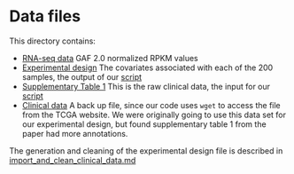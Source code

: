 Data files
==========

This directory contains: 
- [RNA-seq data](https://github.com/rdocking/stat540-group-project-aml-cnv/blob/master/data/laml.rnaseq.179_v1.0_gaf2.0_rpkm_matrix.txt.tcgaID.txt) GAF 2.0 normalized RPKM values
- [Experimental design](https://github.com/rdocking/stat540-group-project-aml-cnv/blob/master/data/experimental_design.csv) The  covariates associated with each of the 200 samples, the output of our [script](https://github.com/rdocking/stat540-group-project-aml-cnv/blob/master/code/parse_supplementary_table.py)
- [Supplementary Table 1](https://github.com/rdocking/stat540-group-project-aml-cnv/blob/master/data/SuppTable01.update.2013.05.13.csv) This is the raw clinical data, the input for our [script](https://github.com/rdocking/stat540-group-project-aml-cnv/blob/master/code/parse_supplementary_table.py)
- [Clinical data](https://github.com/rdocking/stat540-group-project-aml-cnv/blob/master/data/clinical_patient_laml.tsv) A back up file, since our code uses `wget` to access the file from the TCGA website. We were originally going to use this data set for our experimental design, but found supplementary table 1 from the paper had more annotations.

The generation and cleaning of the experimental design file is described in [import_and_clean_clinical_data.md](https://github.com/rdocking/stat540-group-project-aml-cnv/blob/master/code/import_and_clean_clinical_data.Rmd)
